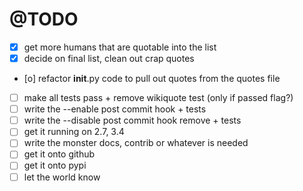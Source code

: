 # @TODO
  - [x] get more humans that are quotable into the list
  - [x] decide on final list, clean out crap quotes
  - [o] refactor __init__.py code to pull out quotes from the quotes file
  - [ ] make all tests pass + remove wikiquote test (only if passed flag?)
  - [ ] write the --enable post commit hook + tests
  - [ ] write the --disable post commit hook remove + tests
  - [ ] get it running on 2.7, 3.4
  - [ ] write the monster docs, contrib or whatever is needed
  - [ ] get it onto github
  - [ ] get it onto pypi
  - [ ] let the world know
